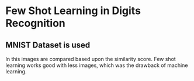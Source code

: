 # Few Shot Learning in Digits Recognition <br>
## MNIST Dataset is used <br>
In this images are compared based upon the similarity score.
Few shot learning works good with less images, which was the drawback of machine learning.
